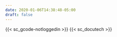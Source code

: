 ```yaml
---
date: 2020-01-06T14:38:48-05:00
draft: false
---
```

{{< sc_gcode-notloggedin >}}
{{< sc_docutech >}}